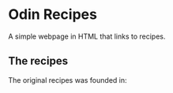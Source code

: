 # Odin Recipes

A simple webpage in HTML that links to recipes.

## The recipes

The original recipes was founded in: <a href="https://www.allrecipes.com/"></a>
